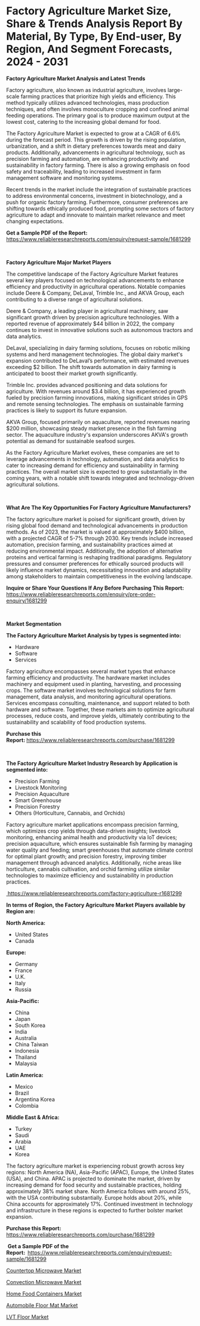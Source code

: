 <p><h1>Factory Agriculture Market Size, Share & Trends Analysis Report By Material, By Type, By End-user, By Region, And Segment Forecasts, 2024 - 2031</h1></p><p><strong>Factory Agriculture Market Analysis and Latest Trends</strong></p>
<p><p>Factory agriculture, also known as industrial agriculture, involves large-scale farming practices that prioritize high yields and efficiency. This method typically utilizes advanced technologies, mass production techniques, and often involves monoculture cropping and confined animal feeding operations. The primary goal is to produce maximum output at the lowest cost, catering to the increasing global demand for food.</p><p>The Factory Agriculture Market is expected to grow at a CAGR of 6.6% during the forecast period. This growth is driven by the rising population, urbanization, and a shift in dietary preferences towards meat and dairy products. Additionally, advancements in agricultural technology, such as precision farming and automation, are enhancing productivity and sustainability in factory farming. There is also a growing emphasis on food safety and traceability, leading to increased investment in farm management software and monitoring systems.</p><p>Recent trends in the market include the integration of sustainable practices to address environmental concerns, investment in biotechnology, and a push for organic factory farming. Furthermore, consumer preferences are shifting towards ethically produced food, prompting some sectors of factory agriculture to adapt and innovate to maintain market relevance and meet changing expectations.</p></p>
<p><strong>Get a Sample PDF of the Report:&nbsp;</strong> <a href="https://www.reliableresearchreports.com/enquiry/request-sample/1681299?utm_campaign=1400&utm_medium=2&utm_source=Github&utm_content=ia&utm_term=04102024&utm_id=factory-agriculture">https://www.reliableresearchreports.com/enquiry/request-sample/1681299</a></p>
<p>&nbsp;</p>
<p><strong>Factory Agriculture Major Market Players</strong></p>
<p><p>The competitive landscape of the Factory Agriculture Market features several key players focused on technological advancements to enhance efficiency and productivity in agricultural operations. Notable companies include Deere & Company, DeLaval, Trimble Inc., and AKVA Group, each contributing to a diverse range of agricultural solutions.</p><p>Deere & Company, a leading player in agricultural machinery, saw significant growth driven by precision agriculture technologies. With a reported revenue of approximately $44 billion in 2022, the company continues to invest in innovative solutions such as autonomous tractors and data analytics.</p><p>DeLaval, specializing in dairy farming solutions, focuses on robotic milking systems and herd management technologies. The global dairy market's expansion contributed to DeLaval’s performance, with estimated revenues exceeding $2 billion. The shift towards automation in dairy farming is anticipated to boost their market growth significantly.</p><p>Trimble Inc. provides advanced positioning and data solutions for agriculture. With revenues around $3.4 billion, it has experienced growth fueled by precision farming innovations, making significant strides in GPS and remote sensing technologies. The emphasis on sustainable farming practices is likely to support its future expansion.</p><p>AKVA Group, focused primarily on aquaculture, reported revenues nearing $200 million, showcasing steady market presence in the fish farming sector. The aquaculture industry's expansion underscores AKVA's growth potential as demand for sustainable seafood surges.</p><p>As the Factory Agriculture Market evolves, these companies are set to leverage advancements in technology, automation, and data analytics to cater to increasing demand for efficiency and sustainability in farming practices. The overall market size is expected to grow substantially in the coming years, with a notable shift towards integrated and technology-driven agricultural solutions.</p></p>
<p>&nbsp;</p>
<p><strong>What Are The Key Opportunities For Factory Agriculture Manufacturers?</strong></p>
<p><p>The factory agriculture market is poised for significant growth, driven by rising global food demand and technological advancements in production methods. As of 2023, the market is valued at approximately $400 billion, with a projected CAGR of 5-7% through 2030. Key trends include increased automation, precision farming, and sustainability practices aimed at reducing environmental impact. Additionally, the adoption of alternative proteins and vertical farming is reshaping traditional paradigms. Regulatory pressures and consumer preferences for ethically sourced products will likely influence market dynamics, necessitating innovation and adaptability among stakeholders to maintain competitiveness in the evolving landscape.</p></p>
<p><strong>Inquire or Share Your Questions If Any Before Purchasing This Report:</strong> <a href="https://www.reliableresearchreports.com/enquiry/pre-order-enquiry/1681299?utm_campaign=1400&utm_medium=2&utm_source=Github&utm_content=ia&utm_term=04102024&utm_id=factory-agriculture">https://www.reliableresearchreports.com/enquiry/pre-order-enquiry/1681299</a></p>
<p>&nbsp;</p>
<p><strong>Market Segmentation</strong></p>
<p><strong>The Factory Agriculture Market Analysis by types is segmented into:</strong></p>
<p><ul><li>Hardware</li><li>Software</li><li>Services</li></ul></p>
<p><p>Factory agriculture encompasses several market types that enhance farming efficiency and productivity. The hardware market includes machinery and equipment used in planting, harvesting, and processing crops. The software market involves technological solutions for farm management, data analysis, and monitoring agricultural operations. Services encompass consulting, maintenance, and support related to both hardware and software. Together, these markets aim to optimize agricultural processes, reduce costs, and improve yields, ultimately contributing to the sustainability and scalability of food production systems.</p></p>
<p><strong>Purchase this Report:&nbsp;</strong><a href="https://www.reliableresearchreports.com/purchase/1681299?utm_campaign=1400&utm_medium=2&utm_source=Github&utm_content=ia&utm_term=04102024&utm_id=factory-agriculture">https://www.reliableresearchreports.com/purchase/1681299</a></p>
<p>&nbsp;</p>
<p><strong>The Factory Agriculture Market Industry Research by Application is segmented into:</strong></p>
<p><ul><li>Precision Farming</li><li>Livestock Monitoring</li><li>Precision Aquaculture</li><li>Smart Greenhouse</li><li>Precision Forestry</li><li>Others (Horticulture, Cannabis, and Orchids)</li></ul></p>
<p><p>Factory agriculture market applications encompass precision farming, which optimizes crop yields through data-driven insights; livestock monitoring, enhancing animal health and productivity via IoT devices; precision aquaculture, which ensures sustainable fish farming by managing water quality and feeding; smart greenhouses that automate climate control for optimal plant growth; and precision forestry, improving timber management through advanced analytics. Additionally, niche areas like horticulture, cannabis cultivation, and orchid farming utilize similar technologies to maximize efficiency and sustainability in production practices.</p></p>
<p><a href="https://www.reliableresearchreports.com/factory-agriculture-r1681299?utm_campaign=1400&utm_medium=2&utm_source=Github&utm_content=ia&utm_term=04102024&utm_id=factory-agriculture">&nbsp;https://www.reliableresearchreports.com/factory-agriculture-r1681299</a></p>
<p><strong>In terms of Region, the Factory Agriculture Market Players available by Region are:</strong></p>
<p>
    <p> <strong> North America: </strong>
        <ul>
            <li>United States</li>
            <li>Canada</li>
        </ul>
        </p> 
    <p> <strong> Europe: </strong>
        <ul>
            <li>Germany</li>
            <li>France</li>
            <li>U.K.</li>
            <li>Italy</li>
            <li>Russia</li>
        </ul>
        </p> 
    <p> <strong> Asia-Pacific: </strong>
        <ul>
            <li>China</li>
            <li>Japan</li>
            <li>South Korea</li>
            <li>India</li>
            <li>Australia</li>
            <li>China Taiwan</li>
            <li>Indonesia</li>
            <li>Thailand</li>
            <li>Malaysia</li>
        </ul>
        </p> 
    <p> <strong> Latin America: </strong>
        <ul>
            <li>Mexico</li>
            <li>Brazil</li>
            <li>Argentina Korea</li>
            <li>Colombia</li>
        </ul>
        </p> 
    <p> <strong> Middle East & Africa: </strong>
        <ul>
            <li>Turkey</li>
            <li>Saudi</li>
            <li>Arabia</li>
            <li>UAE</li>
            <li>Korea</li>
        </ul>
    </p>
    </p>
<p><p>The factory agriculture market is experiencing robust growth across key regions: North America (NA), Asia-Pacific (APAC), Europe, the United States (USA), and China. APAC is projected to dominate the market, driven by increasing demand for food security and sustainable practices, holding approximately 38% market share. North America follows with around 25%, with the USA contributing substantially. Europe holds about 20%, while China accounts for approximately 17%. Continued investment in technology and infrastructure in these regions is expected to further bolster market expansion.</p></p>
<p><strong>Purchase this Report: </strong><a href="https://www.reliableresearchreports.com/purchase/1681299?utm_campaign=1400&utm_medium=2&utm_source=Github&utm_content=ia&utm_term=04102024&utm_id=factory-agriculture">https://www.reliableresearchreports.com/purchase/1681299</a></p>
<p>&nbsp;<strong>Get a Sample PDF of the Report:&nbsp;&nbsp;</strong><a href="https://www.reliableresearchreports.com/enquiry/request-sample/1681299?utm_campaign=1400&utm_medium=2&utm_source=Github&utm_content=ia&utm_term=04102024&utm_id=factory-agriculture">https://www.reliableresearchreports.com/enquiry/request-sample/1681299</a></p>
<p><strong></strong></p>
<p><p><a href="https://www.linkedin.com/pulse/countertop-microwave-market-global-share-ranking-overall-sales-de8ic?utm_campaign=1400&utm_medium=2&utm_source=Github&utm_content=ia&utm_term=04102024&utm_id=factory-agriculture">Countertop Microwave Market</a></p><p><a href="https://www.linkedin.com/pulse/convection-microwave-market-outlook-forecast-from-2024-2031-cjhzc?utm_campaign=1400&utm_medium=2&utm_source=Github&utm_content=ia&utm_term=04102024&utm_id=factory-agriculture">Convection Microwave Market</a></p><p><a href="https://www.linkedin.com/pulse/home-food-containers-market-analysis-report-global-insights-gzm9e?utm_campaign=1400&utm_medium=2&utm_source=Github&utm_content=ia&utm_term=04102024&utm_id=factory-agriculture">Home Food Containers Market</a></p><p><a href="https://www.linkedin.com/pulse/exploring-automobile-floor-mat-market-dynamics-revenue-analysis-mhxbe?utm_campaign=1400&utm_medium=2&utm_source=Github&utm_content=ia&utm_term=04102024&utm_id=factory-agriculture">Automobile Floor Mat Market</a></p><p><a href="https://www.linkedin.com/pulse/comprehensive-lvt-floor-market-report-regional-analysis-growth-9jjye?utm_campaign=1400&utm_medium=2&utm_source=Github&utm_content=ia&utm_term=04102024&utm_id=factory-agriculture">LVT Floor Market</a></p></p>